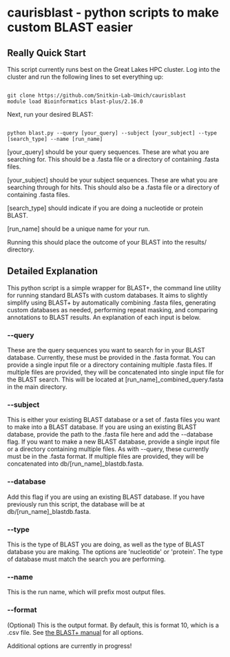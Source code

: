 # caurisblast - python scripts to make custom BLAST easier

## Really Quick Start

This script currently runs best on the Great Lakes HPC cluster. Log into the cluster and run the following lines to set everything up:

```

git clone https://github.com/Snitkin-Lab-Umich/caurisblast
module load Bioinformatics blast-plus/2.16.0

```

Next, run your desired BLAST:

```

python blast.py --query [your_query] --subject [your_subject] --type [search_type] --name [run_name]

```

[your_query] should be your query sequences. These are what you are searching for. This should be a .fasta file or a directory of containing .fasta files.

[your_subject] should be your subject sequences. These are what you are searching through for hits. This should also be a .fasta file or a directory of containing .fasta files.

[search_type] should indicate if you are doing a nucleotide or protein BLAST.

[run_name] should be a unique name for your run.

Running this should place the outcome of your BLAST into the results/ directory.

## Detailed Explanation

This python script is a simple wrapper for BLAST+, the command line utility for running standard BLASTs with custom databases. It aims to slightly simplify using BLAST+ by automatically combining .fasta files, generating custom databases as needed, performing repeat masking, and comparing annotations to BLAST results. An explanation of each input is below.

### --query

These are the query sequences you want to search for in your BLAST database. Currently, these must be provided in the .fasta format. You can provide a single input file or a directory containing multiple .fasta files. If multiple files are provided, they will be concatenated into single input file for the BLAST search. This will be located at [run_name]_combined_query.fasta in the main directory.

### --subject

This is either your existing BLAST database or a set of .fasta files you want to make into a BLAST database. If you are using an existing BLAST database, provide the path to the .fasta file here and add the --database flag. If you want to make a new BLAST database, provide a single input file or a directory containing multiple files. As with --query, these currently must be in the .fasta format. If multiple files are provided, they will be concatenated into db/[run_name]_blastdb.fasta. 

### --database

Add this flag if you are using an existing BLAST database. If you have previously run this script, the database will be at db/[run_name]_blastdb.fasta.

### --type

This is the type of BLAST you are doing, as well as the type of BLAST database you are making. The options are 'nucleotide' or 'protein'. The type of database must match the search you are performing.

### --name

This is the run name, which will prefix most output files.

### --format

(Optional) This is the output format. By default, this is format 10, which is a .csv file. See [the BLAST+ manual](https://www.ncbi.nlm.nih.gov/books/NBK279684/table/appendices.T.options_common_to_all_blast/) for all options.



Additional options are currently in progress!


